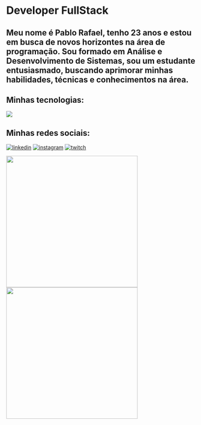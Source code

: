 # Developer FullStack

## Meu nome é Pablo Rafael, tenho 23 anos e estou em busca de novos horizontes na área de programação. Sou formado em Análise e Desenvolvimento de Sistemas, sou um estudante entusiasmado, buscando aprimorar minhas habilidades, técnicas e conhecimentos na área. 
<div style="display: inline_block">
<p>
   <h2>Minhas tecnologias:</h2>
  <a href="https://skillicons.dev">
    <img src="https://skillicons.dev/icons?i=html,css,javascript,ts,react,nodejs,docker,postgres,mongodb" />
  </a>
</p>
</div>

<h2>Minhas redes sociais:</h2>

[![linkedin](https://img.shields.io/badge/LinkedIn-0077B5?style=for-the-badge&logo=linkedin&logoColor=white)](https://www.linkedin.com/in/pablo-rafael-1372a2279/)
[![instagram](https://img.shields.io/badge/Instagram-E4405F?style=for-the-badge&logo=instagram&logoColor=white)](https://www.instagram.com/pablo_rafaelk/)
[![twitch](https://img.shields.io/badge/Twitch-9146FF?style=for-the-badge&logo=twitch&logoColor=white)](https://www.twitch.tv/oitavozero)


<a href="https://github.com/anuraghazra/github-readme-stats">
  <img width=350 align="center" src="https://github-readme-stats.vercel.app/api?username=PabloRafael-coder" />
</a>
<a href="https://github.com/anuraghazra/convoychat">
  <img width=350 align="center" src="https://github-readme-stats.vercel.app/api/top-langs?username=PabloRafael-coder&layout=compact&langs_count=8&card_width=320" />
</a>
